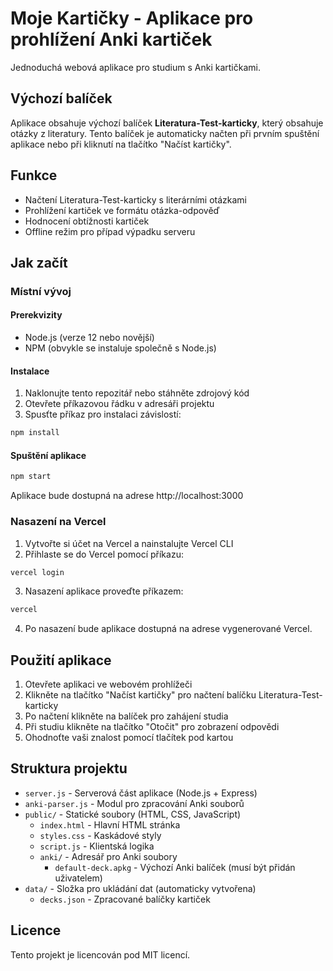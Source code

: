 # Moje Kartičky - Aplikace pro prohlížení Anki kartiček

Jednoduchá webová aplikace pro studium s Anki kartičkami.

## Výchozí balíček

Aplikace obsahuje výchozí balíček **Literatura-Test-karticky**, který obsahuje otázky z literatury.
Tento balíček je automaticky načten při prvním spuštění aplikace nebo při kliknutí na tlačítko "Načíst kartičky".

## Funkce

- Načtení Literatura-Test-karticky s literárními otázkami
- Prohlížení kartiček ve formátu otázka-odpověď
- Hodnocení obtížnosti kartiček
- Offline režim pro případ výpadku serveru

## Jak začít

### Místní vývoj

#### Prerekvizity

- Node.js (verze 12 nebo novější)
- NPM (obvykle se instaluje společně s Node.js)

#### Instalace

1. Naklonujte tento repozitář nebo stáhněte zdrojový kód
2. Otevřete příkazovou řádku v adresáři projektu
3. Spusťte příkaz pro instalaci závislostí:

```bash
npm install
```

#### Spuštění aplikace

```bash
npm start
```

Aplikace bude dostupná na adrese http://localhost:3000

### Nasazení na Vercel

1. Vytvořte si účet na Vercel a nainstalujte Vercel CLI
2. Přihlaste se do Vercel pomocí příkazu:

```bash
vercel login
```

3. Nasazení aplikace proveďte příkazem:

```bash
vercel
```

4. Po nasazení bude aplikace dostupná na adrese vygenerované Vercel.

## Použití aplikace

1. Otevřete aplikaci ve webovém prohlížeči
2. Klikněte na tlačítko "Načíst kartičky" pro načtení balíčku Literatura-Test-karticky
3. Po načtení klikněte na balíček pro zahájení studia
4. Při studiu klikněte na tlačítko "Otočit" pro zobrazení odpovědi
5. Ohodnoťte vaši znalost pomocí tlačítek pod kartou

## Struktura projektu

- `server.js` - Serverová část aplikace (Node.js + Express)
- `anki-parser.js` - Modul pro zpracování Anki souborů
- `public/` - Statické soubory (HTML, CSS, JavaScript)
  - `index.html` - Hlavní HTML stránka
  - `styles.css` - Kaskádové styly
  - `script.js` - Klientská logika
  - `anki/` - Adresář pro Anki soubory
    - `default-deck.apkg` - Výchozí Anki balíček (musí být přidán uživatelem)
- `data/` - Složka pro ukládání dat (automaticky vytvořena)
  - `decks.json` - Zpracované balíčky kartiček

## Licence

Tento projekt je licencován pod MIT licencí.
